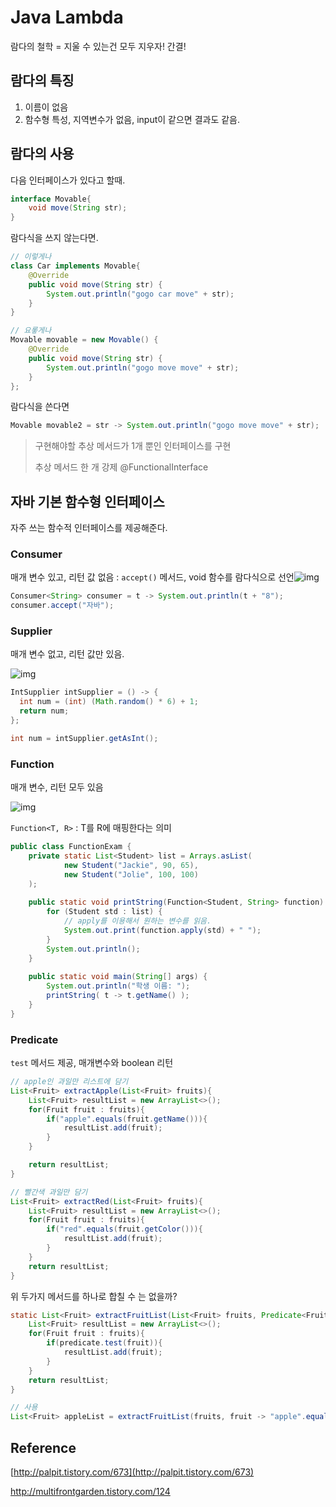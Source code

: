 # Java Lambda

람다의 철학 = 지울 수 있는건 모두 지우자! 간결!

## 람다의 특징

1. 이름이 없음
2. 함수형 특성, 지역변수가 없음, input이 같으면 결과도 같음.



## 람다의 사용

다음 인터페이스가 있다고 할때.

````java
interface Movable{
	void move(String str);
}
````

람다식을 쓰지 않는다면.

````java
// 이렇게나
class Car implements Movable{
    @Override
    public void move(String str) {
        System.out.println("gogo car move" + str);
    }
}

// 요롷게나
Movable movable = new Movable() {
    @Override
    public void move(String str) {
        System.out.println("gogo move move" + str);
    }
};
````

람다식을 쓴다면

````java
Movable movable2 = str -> System.out.println("gogo move move" + str);
````

> 구현해야할 추상 메서드가 1개 뿐인 인터페이스를 구현
>
> 추상 메서드 한 개 강제 @FunctionalInterface

## 자바 기본 함수형 인터페이스

자주 쓰는 함수적 인터페이스를 제공해준다.

### Consumer

매개 변수 있고, 리턴 값 없음 : `accept()` 메서드, void 함수를 람다식으로 선언![img](file:///C:/Users/June/AppData/Local/Temp/enhtmlclip/Image.png)

````java
Consumer<String> consumer = t -> System.out.println(t + "8");
consumer.accept("자바");
````

### Supplier

매개 변수 없고, 리턴 값만 있음.

![img](file:///C:/Users/June/AppData/Local/Temp/enhtmlclip/Image(1).png)

````java
IntSupplier intSupplier = () -> {
  int num = (int) (Math.random() * 6) + 1;
  return num;
};

int num = intSupplier.getAsInt();
````

### Function

매개 변수, 리턴 모두 있음

![img](file:///C:/Users/June/AppData/Local/Temp/enhtmlclip/Image(2).png)

`Function<T, R>` : T를 R에 매핑한다는 의미

````java
public class FunctionExam {
    private static List<Student> list = Arrays.asList(
            new Student("Jackie", 90, 65), 
            new Student("Jolie", 100, 100)
    );
 
    public static void printString(Function<Student, String> function) {
        for (Student std : list) {
            // apply를 이용해서 원하는 변수를 읽음.
            System.out.print(function.apply(std) + " ");
        }
        System.out.println();
    }
    
    public static void main(String[] args) {
        System.out.println("학생 이름: ");
        printString( t -> t.getName() );        
    }
}
````

### Predicate

`test` 메서드 제공, 매개변수와 boolean 리턴

````java
// apple인 과일만 리스트에 담기
List<Fruit> extractApple(List<Fruit> fruits){
    List<Fruit> resultList = new ArrayList<>();
    for(Fruit fruit : fruits){
        if("apple".equals(fruit.getName())){
            resultList.add(fruit);
        }
    }

    return resultList;
}

// 빨간색 과일만 담기
List<Fruit> extractRed(List<Fruit> fruits){
    List<Fruit> resultList = new ArrayList<>();
    for(Fruit fruit : fruits){
        if("red".equals(fruit.getColor())){
            resultList.add(fruit);
        }
    }
    return resultList;
}

````

위 두가지 메서드를 하나로 합칠 수 는 없을까?

```java
static List<Fruit> extractFruitList(List<Fruit> fruits, Predicate<Fruit> predicate) {
    List<Fruit> resultList = new ArrayList<>();
    for(Fruit fruit : fruits){
        if(predicate.test(fruit)){
            resultList.add(fruit);
        }
    }
    return resultList;
}

// 사용
List<Fruit> appleList = extractFruitList(fruits, fruit -> "apple".equals(fruit.getName()));
```



## Reference

[http://palpit.tistory.com/673](http://palpit.tistory.com/673)

http://multifrontgarden.tistory.com/124

